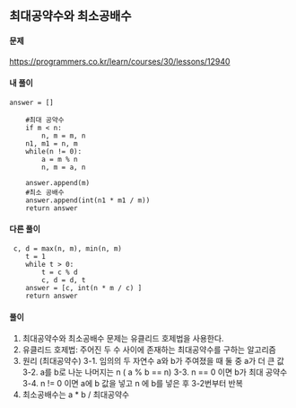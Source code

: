 ## 최대공약수와 최소공배수

#### 문제
https://programmers.co.kr/learn/courses/30/lessons/12940

#### 내 풀이
``` python3
answer = []

    #최대 공약수
    if m < n:
        n, m = m, n
    n1, m1 = n, m
    while(n != 0):
        a = m % n
        n, m = a, n

    answer.append(m)
    #최소 공배수
    answer.append(int(n1 * m1 / m))
    return answer
```

#### 다른 풀이
``` python3
 c, d = max(n, m), min(n, m)
    t = 1
    while t > 0:
        t = c % d
        c, d = d, t
    answer = [c, int(n * m / c) ]
    return answer
```

#### 풀이
1. 최대공약수와 최소공배수 문제는 유클리드 호제법을 사용한다.
2. 유클리드 호제법: 주어진 두 수 사이에 존재하는 최대공약수를 구하는 알고리즘
3. 원리 (최대공약수)
3-1. 임의의 두 자연수 a와 b가 주여졌을 때 둘 중 a가 더 큰 값
3-2. a를 b로 나눈 나머지는 n ( a % b == n)
3-3. n == 0 이면 b가 최대 공약수
3-4. n != 0 이면 a에 b 값을 넣고 n 에 b를 넣은 후 3-2번부터 반복
4. 최소공배수는 a * b / 최대공약수
